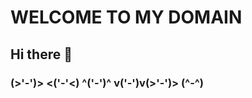 # WELCOME TO MY DOMAIN

## Hi there 👋

### (>'-')> <('-'<) ^('-')^ v('-')v(>'-')> (^-^)

<!--
**kmidlashmdclarity/kmidlashmdclarity** is a ✨ _special_ ✨ repository because its `README.md` (this file) appears on your GitHub profile.

Here are some ideas to get you started:

- 🔭 I’m currently working on ...
- 🌱 I’m currently learning ...
- 👯 I’m looking to collaborate on ...
- 🤔 I’m looking for help with ...
- 💬 Ask me about ...
- 📫 How to reach me: ...
- 😄 Pronouns: ...
- ⚡ Fun fact: ...
-->
